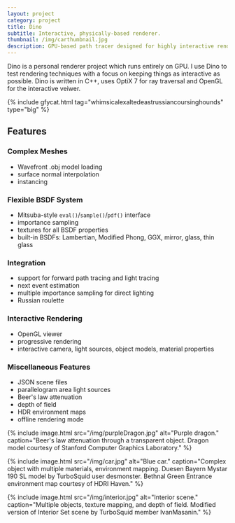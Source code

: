 ```yaml
---
layout: project
category: project
title: Dino
subtitle: Interactive, physically-based renderer.
thumbnail: /img/carthumbnail.jpg
description: GPU-based path tracer designed for highly interactive rendering. Includes a progressive rendering mode which allows on-the-fly modification of most scene data including camera, lighting, object models, material properties, and integrator settings.
---
```


Dino is a personal renderer project which runs entirely on GPU. I use Dino to test rendering techniques with a focus on keeping things as interactive as possible. Dino is written in C++, uses OptiX 7 for ray traversal and OpenGL for the interactive veiwer.

{% include gfycat.html tag="whimsicalexaltedeastrussiancoursinghounds" type="big" %}

## Features

### Complex Meshes
- Wavefront .obj model loading
- surface normal interpolation
- instancing

### Flexible BSDF System
- Mitsuba-style `eval()`/`sample()`/`pdf()` interface
- importance sampling
- textures for all BSDF properties
- built-in BSDFs: Lambertian, Modified Phong, GGX, mirror, glass, thin glass

### Integration
- support for forward path tracing and light tracing
- next event estimation
- multiple importance sampling for direct lighting
- Russian roulette

### Interactive Rendering
- OpenGL viewer
- progressive rendering
- interactive camera, light sources, object models, material properties

### Miscellaneous Features
- JSON scene files
- parallelogram area light sources
- Beer's law attenuation
- depth of field
- HDR environment maps
- offline rendering mode

{% include image.html src="/img/purpleDragon.jpg" alt="Purple dragon." caption="Beer's law attenuation through a transparent object. Dragon model courtesy of Stanford Computer Graphics Laboratory." %}

{% include image.html src="/img/car.jpg" alt="Blue car." caption="Complex object with multiple materials, environment mapping. Duesen Bayern Mystar 190 SL model by TurboSquid user desmonster. Bethnal Green Entrance environment map courtesy of HDRI Haven." %}

{% include image.html src="/img/interior.jpg" alt="Interior scene." caption="Multiple objects, texture mapping, and depth of field. Modified version of Interior Set scene by TurboSquid member IvanMasanin." %}
